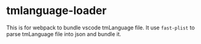 # tmlanguage-loader

This is for webpack to bundle vscode tmLanguage file.
It use `fast-plist` to parse tmLanguage file into json and bundle it.
